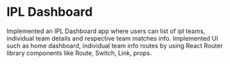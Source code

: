 # IPL Dashboard
Implemented an IPL Dashboard app where users can list of ipl teams, individual team details and respective team matches info. Implemented UI such as home dashboard, individual team info routes by using React Router library components like Route, Switch, Link, props.

